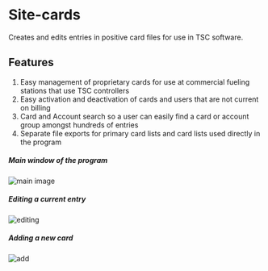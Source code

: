 # Site-cards
Creates and edits entries in positive card files for use in TSC software.

## Features
1. Easy management of proprietary cards for use at commercial fueling stations that use TSC controllers
2. Easy activation and deactivation of cards and users that are not current on billing
3. Card and Account search so a user can easily find a card or account group amongst hundreds of entries
4. Separate file exports for primary card lists and card lists used directly in the program

##### Main window of the program
![main image](https://user-images.githubusercontent.com/9189893/46688650-7d892000-cbc3-11e8-92a0-a018e5b7db9c.PNG)

##### Editing a current entry
![editing](https://user-images.githubusercontent.com/9189893/46688757-ca6cf680-cbc3-11e8-9385-c3af2e79da77.PNG)

##### Adding a new card 
![add](https://user-images.githubusercontent.com/9189893/46688805-ecff0f80-cbc3-11e8-96e4-9293c0719b63.PNG)


